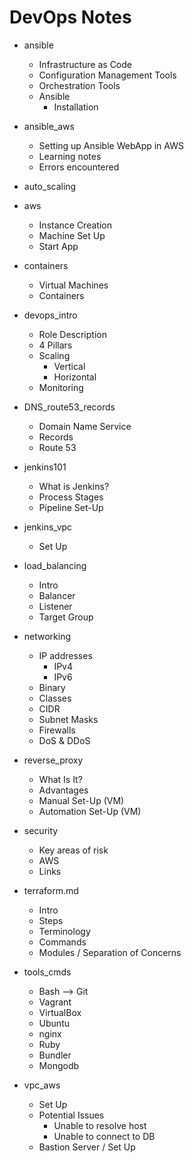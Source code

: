 # DevOps Notes

- ansible
  - Infrastructure as Code
  - Configuration Management Tools
  - Orchestration Tools
  - Ansible
    - Installation

- ansible_aws
  - Setting up Ansible WebApp in AWS
  - Learning notes
  - Errors encountered

- auto_scaling 

- aws
  - Instance Creation
  - Machine Set Up
  - Start App

- containers
  - Virtual Machines
  - Containers

- devops_intro
  - Role Description
  - 4 Pillars
  - Scaling
    - Vertical
    - Horizontal
  - Monitoring
  
- DNS_route53_records
  - Domain Name Service
  - Records
  - Route 53

- jenkins101
  - What is Jenkins?
  - Process Stages
  - Pipeline Set-Up

- jenkins_vpc
  - Set Up

- load_balancing
  - Intro
  - Balancer
  - Listener
  - Target Group

- networking
  - IP addresses
    - IPv4
    - IPv6
  - Binary
  - Classes
  - CIDR
  - Subnet Masks
  - Firewalls
  - DoS & DDoS

- reverse_proxy
  - What Is It?
  - Advantages
  - Manual Set-Up (VM)
  - Automation Set-Up (VM)

- security
  - Key areas of risk
  - AWS
  - Links

- terraform.md
  - Intro
  - Steps
  - Terminology
  - Commands
  - Modules / Separation of Concerns

- tools_cmds
  - Bash --> Git
  - Vagrant
  - VirtualBox
  - Ubuntu
  - nginx
  - Ruby
  - Bundler
  - Mongodb

- vpc_aws
  - Set Up
  - Potential Issues
    - Unable to resolve host
    - Unable to connect to DB
  - Bastion Server / Set Up
